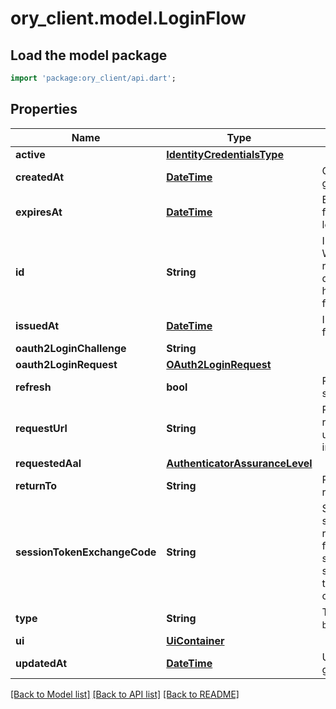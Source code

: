 # ory_client.model.LoginFlow

## Load the model package
```dart
import 'package:ory_client/api.dart';
```

## Properties
Name | Type | Description | Notes
------------ | ------------- | ------------- | -------------
**active** | [**IdentityCredentialsType**](IdentityCredentialsType.md) |  | [optional] 
**createdAt** | [**DateTime**](DateTime.md) | CreatedAt is a helper struct field for gobuffalo.pop. | [optional] 
**expiresAt** | [**DateTime**](DateTime.md) | ExpiresAt is the time (UTC) when the flow expires. If the user still wishes to log in, a new flow has to be initiated. | 
**id** | **String** | ID represents the flow's unique ID. When performing the login flow, this represents the id in the login UI's query parameter: http://<selfservice.flows.login.ui_url>/?flow=<flow_id> | 
**issuedAt** | [**DateTime**](DateTime.md) | IssuedAt is the time (UTC) when the flow started. | 
**oauth2LoginChallenge** | **String** |  | [optional] 
**oauth2LoginRequest** | [**OAuth2LoginRequest**](OAuth2LoginRequest.md) |  | [optional] 
**refresh** | **bool** | Refresh stores whether this login flow should enforce re-authentication. | [optional] 
**requestUrl** | **String** | RequestURL is the initial URL that was requested from Ory Kratos. It can be used to forward information contained in the URL's path or query for example. | 
**requestedAal** | [**AuthenticatorAssuranceLevel**](AuthenticatorAssuranceLevel.md) |  | [optional] 
**returnTo** | **String** | ReturnTo contains the requested return_to URL. | [optional] 
**sessionTokenExchangeCode** | **String** | SessionTokenExchangeCode holds the secret code that the client can use to retrieve a session token after the login flow has been completed. This is only set if the client has requested a session token exchange code, and if the flow is of type \"api\", and only on creating the login flow. | [optional] 
**type** | **String** | The flow type can either be `api` or `browser`. | 
**ui** | [**UiContainer**](UiContainer.md) |  | 
**updatedAt** | [**DateTime**](DateTime.md) | UpdatedAt is a helper struct field for gobuffalo.pop. | [optional] 

[[Back to Model list]](../README.md#documentation-for-models) [[Back to API list]](../README.md#documentation-for-api-endpoints) [[Back to README]](../README.md)



